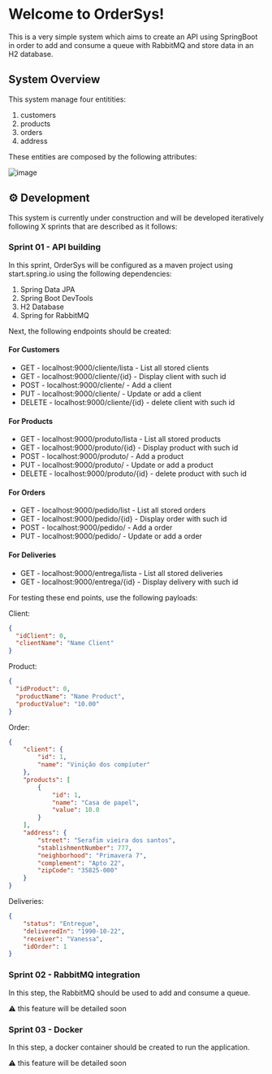 # Welcome to OrderSys! 

This is a very simple system which aims to create an API using SpringBoot in order to add and consume a queue with RabbitMQ and store data in an H2 database. 



## System Overview

This system manage four entitities: 

1. customers
2. products
3. orders
4. address

These entities are composed by the following attributes:

![image](https://user-images.githubusercontent.com/13739735/197055067-3f5a8b74-067d-409a-b9d4-a91718efe721.png)


## ⚙️ Development

This system is currently under construction and will be developed iteratively following X sprints that are described as it follows:

### Sprint 01 - API building

In this sprint, OrderSys will be configured as a maven project using start.spring.io using the following dependencies:

1. Spring Data JPA
2. Spring Boot DevTools
3. H2 Database
4. Spring for RabbitMQ

Next, the following endpoints should be created:

#### For Customers
- GET - localhost:9000/cliente/lista - List all stored clients
- GET - localhost:9000/cliente/{id} - Display client with such id
- POST - localhost:9000/cliente/ - Add a client
- PUT - localhost:9000/cliente/ - Update or add a client
- DELETE - localhost:9000/cliente/{id} - delete client with such id

#### For Products
- GET - localhost:9000/produto/lista - List all stored products
- GET - localhost:9000/produto/{id} - Display product with such id
- POST - localhost:9000/produto/ - Add a product
- PUT - localhost:9000/produto/ - Update or add a product
- DELETE - localhost:9000/produto/{id} - delete product with such id

#### For Orders
- GET - localhost:9000/pedido/list - List all stored orders
- GET - localhost:9000/pedido/{id} - Display order with such id
- POST - localhost:9000/pedido/ - Add a order
- PUT - localhost:9000/pedido/ - Update or add a order

#### For Deliveries
- GET - localhost:9000/entrega/lista - List all stored deliveries
- GET - localhost:9000/entrega/{id} - Display delivery with such id


For testing these end points, use the following payloads:

Client: 
```json
{
  "idClient": 0,
  "clientName": "Name Client"
}
```


Product: 
```json
{
  "idProduct": 0,
  "productName": "Name Product",
  "productValue": "10.00"
}
```

Order: 
```json
{
    "client": {
        "id": 1,
        "name": "Vinição dos compíuter"
    },
    "products": [
        {
            "id": 1,
            "name": "Casa de papel",
            "value": 10.0
        }
    ],
    "address": {
        "street": "Serafim vieira dos santos",
        "stablishmentNumber": 777,
        "neighborhood": "Primavera 7",
        "complement": "Apto 22",
        "zipCode": "35825-000"
    }
}
```

Deliveries: 
```json
{
    "status": "Entregue",
    "deliveredIn": "1990-10-22",
    "receiver": "Vanessa",
    "idOrder": 1
}
```

### Sprint 02 - RabbitMQ integration

In this step, the RabbitMQ should be used to add and consume a queue.

⚠️ this feature will be detailed soon


### Sprint 03 - Docker

In this step, a docker container should be created to run the application.

⚠️ this feature will be detailed soon


